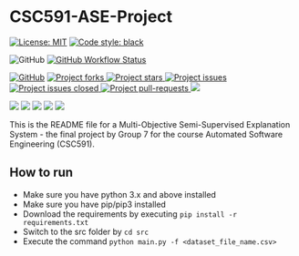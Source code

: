 # CSC591-ASE-Project

[![License: MIT](https://img.shields.io/badge/License-MIT-yellow.svg)](https://opensource.org/licenses/MIT)
[![Code style: black](https://img.shields.io/badge/code%20style-black-000000.svg)](https://github.com/psf/black)


<!--Badges-->

![GitHub](https://img.shields.io/badge/Language-Python-blue.svg)
[![GitHub Workflow Status](https://img.shields.io/github/actions/workflow/status/deekay2310/CSC591-ASE-Project-Group-7/python-app.yml)](https://github.com/deekay2310/CSC591-ASE-Project-Group-7/actions)

[![GitHub](https://img.shields.io/github/license/palash27/ASE-HW-Group7)](https://github.com/deekay2310/CSC591-ASE-Project-Group-7/blob/main/LICENSE.md)
<a href="https://github.com/deekay2310/CSC591-ASE-Project-Group-7/fork" target="blank">
<img src="https://img.shields.io/github/forks/deekay2310/CSC591-ASE-Project-Group-7?style=flat-square" alt="Project forks"/>
</a>
<a href="https://github.com/deekay2310/CSC591-ASE-Project-Group-7/stargazers" target="blank">
<img src="https://img.shields.io/github/stars/deekay2310/CSC591-ASE-Project-Group-7?style=flat-square" alt="Project stars"/>
</a>
<a href="https://github.com/deekay2310/CSC591-ASE-Project-Group-7/issues" target="blank">
<img src="https://img.shields.io/github/issues/deekay2310/CSC591-ASE-Project-Group-7?style=flat-square" alt="Project issues"/>
</a>
<a href="https://github.com/deekay2310/CSC591-ASE-Project-Group-7/issues" target="blank">
<img src="https://img.shields.io/github/issues-closed/deekay2310/CSC591-ASE-Project-Group-7" alt="Project issues closed"/>
</a>
<a href="https://github.com/deekay2310/CSC591-ASE-Project-Group-7/pulls" target="blank">
<img src="https://img.shields.io/github/issues-pr/deekay2310/CSC591-ASE-Project-Group-7?style=flat-square" alt="Project pull-requests"/>
</a>
<a href="https://github.com/deekay2310/CSC591-ASE-Project-Group-7/graphs/contributors" alt="Contributors">
<img src="https://img.shields.io/github/contributors/deekay2310/CSC591-ASE-Project-Group-7" /></a>

<a href="https://github.com/deekay2310/CSC591-ASE-Project-Group-7/milestones" alt="milestones">
<img src="https://img.shields.io/github/milestones/all/deekay2310/CSC591-ASE-Project-Group-7" /></a> 

<a href="https://github.com/deekay2310/CSC591-ASE-Project-Group-7/graphs/commit-activity" alt="commit activity">
<img src="https://img.shields.io/github/commit-activity/w/deekay2310/CSC591-ASE-Project-Group-7" /></a> 

<a href="https://github.com/deekay2310/CSC591-ASE-Project-Group-7/discussions" alt="discussion">
<img src="https://img.shields.io/github/discussions/deekay2310/CSC591-ASE-Project-Group-7" /></a> 

<a href="https://img.shields.io/github/repo-size/deekay2310/CSC591-ASE-Project-Group-7" alt="repo size">
<img src="https://img.shields.io/github/repo-size/deekay2310/CSC591-ASE-Project-Group-7" /></a>

<a href="https://img.shields.io/tokei/lines/github/deekay2310/CSC591-ASE-Project-Group-7" alt="total lines">
<img src="https://img.shields.io/tokei/lines/github/deekay2310/CSC591-ASE-Project-Group-7" /></a>
<br>

<!-- <p align="center">
    <a href="https://github.com/deekay2310/CSC591-ASE-Project-Group-7/issues/new/choose">Report Bug</a>
    /
    <a href="https://github.com/deekay2310/CSC591-ASE-Project-Group-7/issues/new/choose">Request Feature</a>
</p> -->



This is the README file for a Multi-Objective Semi-Supervised Explanation System - the final project by Group 7 for the course Automated Software Engineering (CSC591).

## How to run 
- Make sure you have python 3.x and above installed
- Make sure you have pip/pip3 installed
- Download the requirements by executing `pip install -r requirements.txt`
- Switch to the src folder by `cd src`
- Execute the command `python main.py -f <dataset_file_name.csv>`

